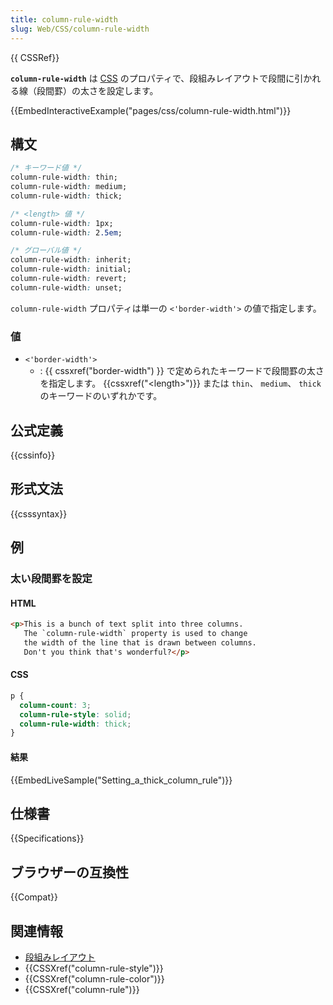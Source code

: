 ```yaml
---
title: column-rule-width
slug: Web/CSS/column-rule-width
---
```

{{ CSSRef}}

**`column-rule-width`** は [CSS](/ja/docs/Web/CSS) のプロパティで、段組みレイアウトで段間に引かれる線（段間罫）の太さを設定します。

{{EmbedInteractiveExample("pages/css/column-rule-width.html")}}

## 構文

```css
/* キーワード値 */
column-rule-width: thin;
column-rule-width: medium;
column-rule-width: thick;

/* <length> 値 */
column-rule-width: 1px;
column-rule-width: 2.5em;

/* グローバル値 */
column-rule-width: inherit;
column-rule-width: initial;
column-rule-width: revert;
column-rule-width: unset;
```

`column-rule-width` プロパティは単一の `<'border-width'>` の値で指定します。

### 値

- `<'border-width'>`
  - : {{ cssxref("border-width") }} で定められたキーワードで段間罫の太さを指定します。 {{cssxref("&lt;length&gt;")}} または `thin`、 `medium`、 `thick` のキーワードのいずれかです。

## 公式定義

{{cssinfo}}

## 形式文法

{{csssyntax}}

## 例

### 太い段間罫を設定

#### HTML

```html
<p>This is a bunch of text split into three columns.
   The `column-rule-width` property is used to change
   the width of the line that is drawn between columns.
   Don't you think that's wonderful?</p>
```

#### CSS

```css
p {
  column-count: 3;
  column-rule-style: solid;
  column-rule-width: thick;
}
```

#### 結果

{{EmbedLiveSample("Setting_a_thick_column_rule")}}

## 仕様書

{{Specifications}}

## ブラウザーの互換性

{{Compat}}

## 関連情報

- [段組みレイアウト](/ja/docs/Learn/CSS/CSS_layout/Multiple-column_Layout)
- {{CSSXref("column-rule-style")}}
- {{CSSXref("column-rule-color")}}
- {{CSSXref("column-rule")}}
